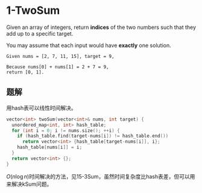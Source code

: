 # 1-TwoSum

Given an array of integers, return **indices** of the two numbers such that they add up to a specific target.

You may assume that each input would have **exactly** one solution.

```
Given nums = [2, 7, 11, 15], target = 9,

Because nums[0] + nums[1] = 2 + 7 = 9,
return [0, 1].
```

## 题解

用hash表可以线性时间解决。

```c++
vector<int> twoSum(vector<int>& nums, int target) {
  unordered_map<int, int> hash_table;
  for (int i = 0; i != nums.size(); ++i) {
    if (hash_table.find(target-nums[i]) != hash_table.end())
      return vector<int> {hash_table[target-nums[i]], i};
    hash_table[nums[i]] = i;
  }
  return vector<int> {};
}
```

$O(n\log n)$时间解决的方法，见15-3Sum，虽然时间复杂度比hash表差，但可以用来解决kSum问题。